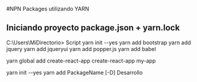 #NPN Packages utilizando YARN
## Iniciando proyecto package.json + yarn.lock

C:\Users\MiDirectorio>
Script
yarn init --yes
yarn add bootstrap
yarn add jquery
yarn add jqueryui
yarn add popper.js
yarn add babel



yarn global add create-react-app
create-react-app my-app

yarn init --yes
yarn add PackageName [-D] Desarrollo